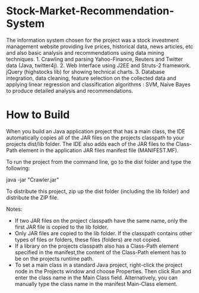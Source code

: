 # Stock-Market-Recommendation-System
The information system chosen for the project was a stock investment management website providing live prices, historical data, news articles, etc and also basic analysis and recommendations using data mining techniques. 1. Crawling and parsing Yahoo-Finance, Reuters and Twitter data (Java, twitter4j). 2. Web Interface using J2EE and Struts-2 framework. jQuery (highstocks lib) for showing technical charts. 3. Database integration, data cleaning, feature selection on the collected data and applying linear regression and classification algorithms : SVM, Naive Bayes to produce detailed analysis and recommendations.

# How to Build

When you build an Java application project that has a main class, the IDE
automatically copies all of the JAR
files on the projects classpath to your projects dist/lib folder. The IDE
also adds each of the JAR files to the Class-Path element in the application
JAR files manifest file (MANIFEST.MF).

To run the project from the command line, go to the dist folder and
type the following:

java -jar "Crawler.jar" 

To distribute this project, zip up the dist folder (including the lib folder)
and distribute the ZIP file.

Notes:

* If two JAR files on the project classpath have the same name, only the first
JAR file is copied to the lib folder.
* Only JAR files are copied to the lib folder.
If the classpath contains other types of files or folders, these files (folders)
are not copied.
* If a library on the projects classpath also has a Class-Path element
specified in the manifest,the content of the Class-Path element has to be on
the projects runtime path.
* To set a main class in a standard Java project, right-click the project node
in the Projects window and choose Properties. Then click Run and enter the
class name in the Main Class field. Alternatively, you can manually type the
class name in the manifest Main-Class element.
